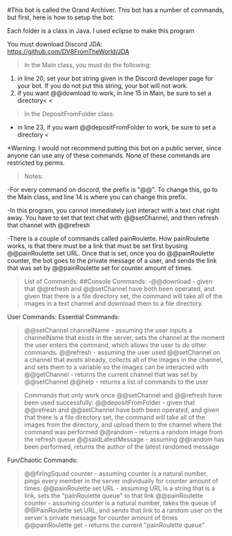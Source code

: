 #This bot is called the Grand Archiver. This bot has a number of commands, but first, here is how to setup the bot:

Each folder is a class in Java. I used eclipse to make this program

You must download Discord JDA: https://github.com/DV8FromTheWorld/JDA

>In the Main class, you must do the following:
  1. in line 20, set your bot string given in the Discord developer page for your bot. If you do not put this string, your bot will not work.
  2. if you want @@download to work, in line 15 in Main, be sure to set a directory<
<

>In the DepositFromFolder class:
  - in line 23, if you want @@depositFromFolder to work, be sure to set a directory
<

*Warning: I would not recommend putting this bot on a public server, since anyone can use any of these commands. None of these commands are restricted by perms.

>Notes:

-For every command on discord, the prefix is "@@". To change this, go to the Main class, and line 14 is where you can change this prefix.

-In this program, you cannot immediately just interact with a text chat right away. You have to set that text chat with @@setChannel, and then refresh that channel with @@refresh

-There is a couple of commands called painRoulette. How painRoulette works, is that there must be a link that must be set first byusing @@painRoulette set URL. Once that is set, once you do @@painRoulette counter, the bot goes to the private message of a user, and sends the link that was set by @@painRoulette set for counter amount of times.

>List of Commands:
##Console Commands:
  -@@download - given that @@refresh and @@setChannel have both been operated, and given that there is a file directory set, the command will take all of the images in a text channel and download them to a file directory.
  
  User Commands:
  Essential Commands:
  >@@setChannel channelName - assuming the user inputs a channelName that exists in the server, sets the channel at the moment the user enters the command, which allows the user to do other commands.
  >@@refresh - assuming the user used @@setChannel on a channel that exists already, collects all of the images in the channel, and sets them to a variable so the images can be interacted with
  >@@getChannel - returns the current channel that was set by @@setChannel
  >@@help - returns a list of commands to the user
  
  >Commands that only work once @@setChannel and @@refresh have been used successfully:
  >@@depositFromFolder - given that @@refresh and @@setChannel have both been operated, and given that there is a file directory set, the command will take all of the images from the directory, and upload them to the channel where the command was performed
  >@@random - returns a random image from the refresh queue
  >@@saidLatestMessage - assuming @@random has been performed, returns the author of the latest randomed message
  
  Fun/Chaotic Commands:
  >@@firingSquad counter - assuming counter is a natural number, pings every member in the server individually for counter amount of times.
  >@@painRoulette set URL - assuming URL is a string that is a link, sets the "painRoulette queue" to that link
  >@@painRoulette counter - assuming counter is a natural number, takes the queue of @@PainRoulette set URL, and sends that link to a random user on the server's private message for counter amount of times
  >@@painRoulette get - returns the current "painRoulette queue"
  
  


  
